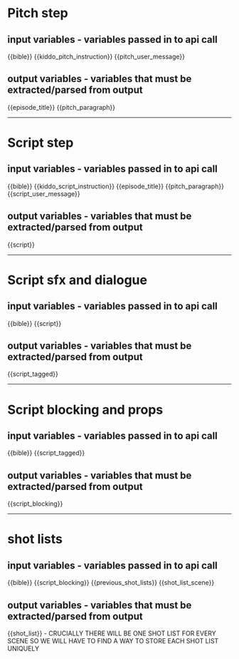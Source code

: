 # Pitch step

## input variables - variables passed in to api call

{{bible}}
{{kiddo_pitch_instruction}}
{{pitch_user_message}}

## output variables - variables that must be extracted/parsed from output

{{episode_title}}
{{pitch_paragraph}}

---

# Script step

## input variables - variables passed in to api call

{{bible}}
{{kiddo_script_instruction}}
{{episode_title}}
{{pitch_paragraph}}
{{script_user_message}}

## output variables - variables that must be extracted/parsed from output

{{script}}

---

# Script sfx and dialogue

## input variables - variables passed in to api call

{{bible}}
{{script}}

## output variables - variables that must be extracted/parsed from output

{{script_tagged}}

---

# Script blocking and props

## input variables - variables passed in to api call

{{bible}}
{{script_tagged}}

## output variables - variables that must be extracted/parsed from output

{{script_blocking}}

---

# shot lists

## input variables - variables passed in to api call

{{bible}}
{{script_blocking}}
{{previous_shot_lists}}
{{shot_list_scene}}

## output variables - variables that must be extracted/parsed from output

{{shot_list}} - CRUCIALLY THERE WILL BE ONE SHOT LIST FOR EVERY SCENE SO WE WILL HAVE TO FIND A WAY TO STORE EACH SHOT LIST UNIQUELY